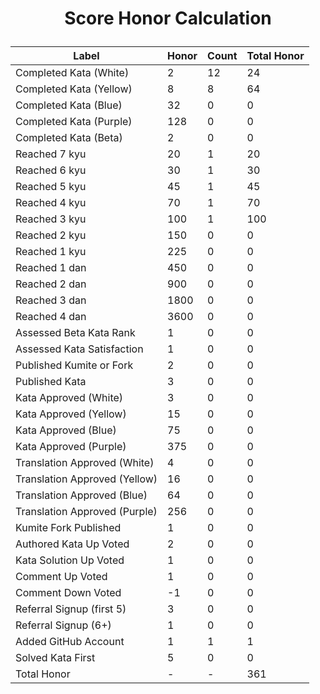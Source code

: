 # <p align="center">Score Honor Calculation</p>

| Label                         | Honor | Count | Total Honor |
| ---                           | ---   | ---   | ---         |
| Completed Kata (White)        | 2     | 12    | 24          | 
| Completed Kata (Yellow)       | 8     | 8     | 64          | 
| Completed Kata (Blue)         | 32    | 0     | 0           | 
| Completed Kata (Purple)       | 128   | 0     | 0           | 
| Completed Kata (Beta)         | 2     | 0     | 0           | 
| Reached 7 kyu                 | 20    | 1     | 20          | 
| Reached 6 kyu                 | 30    | 1     | 30          | 
| Reached 5 kyu                 | 45    | 1     | 45          | 
| Reached 4 kyu                 | 70    | 1     | 70          | 
| Reached 3 kyu                 | 100   | 1     | 100         | 
| Reached 2 kyu                 | 150   | 0     | 0           | 
| Reached 1 kyu                 | 225   | 0     | 0           |   
| Reached 1 dan                 | 450   | 0     | 0           | 
| Reached 2 dan                 | 900   | 0     | 0           |
| Reached 3 dan                 | 1800  | 0     | 0           |
| Reached 4 dan                 | 3600  | 0     | 0           |
| Assessed Beta Kata Rank       | 1     | 0     | 0           |
| Assessed Kata Satisfaction    | 1     | 0     | 0           |
| Published Kumite or Fork      | 2     | 0     | 0           |
| Published Kata                | 3     | 0     | 0           |
| Kata Approved (White)         | 3     | 0     | 0           |
| Kata Approved (Yellow)        | 15    | 0     | 0           |
| Kata Approved (Blue)          | 75    | 0     | 0           |
| Kata Approved (Purple)        | 375   | 0     | 0           |
| Translation Approved (White)  | 4     | 0     | 0           |
| Translation Approved (Yellow) | 16    | 0     | 0           |
| Translation Approved (Blue)   | 64    | 0     | 0           |
| Translation Approved (Purple) | 256   | 0     | 0           |
| Kumite Fork Published         | 1     | 0     | 0           |
| Authored Kata Up Voted        | 2     | 0     | 0           |
| Kata Solution Up Voted        | 1     | 0     | 0           |
| Comment Up Voted              | 1     | 0     | 0           |
| Comment Down Voted            | -1    | 0     | 0           |
| Referral Signup (first 5)     | 3     | 0     | 0           |
| Referral Signup (6+)          | 1     | 0     | 0           |
| Added GitHub Account          | 1     | 1     | 1           |
| Solved Kata First             | 5     | 0     | 0           |
| Total Honor                   | -     | -     | 361         |
